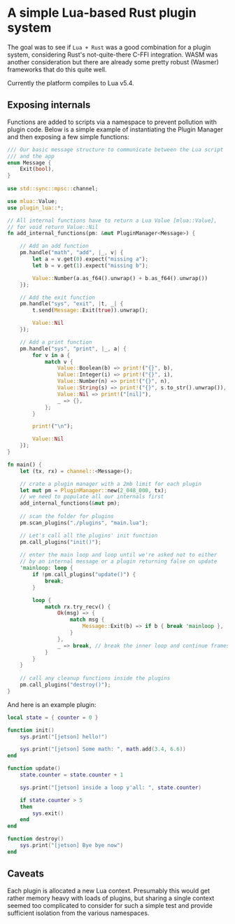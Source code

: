 # A simple Lua-based Rust plugin system

The goal was to see if `Lua + Rust` was a good combination for a plugin system, considering Rust's not-quite-there C-FFI integration. WASM was another consideration but there are already some pretty robust (Wasmer) frameworks that do this quite well.

Currently the platform compiles to Lua v5.4.

## Exposing internals

Functions are added to scripts via a namespace to prevent pollution with plugin code. Below is a simple example of instantiating the Plugin Manager and then exposing a few simple functions:

``` Rust
/// Our basic message structure to communicate between the Lua script
/// and the app
enum Message {
    Exit(bool),
}
 
use std::sync::mpsc::channel;

use mlua::Value;
use plugin_lua::*;

// All internal functions have to return a Lua Value [mlua::Value],
// for void return Value::Nil
fn add_internal_functions(pm: &mut PluginManager<Message>) {

    // Add an add function
    pm.handle("math", "add", |_, v| {
        let a = v.get(0).expect("missing a");
        let b = v.get(1).expect("missing b"); 

        Value::Number(a.as_f64().unwrap() + b.as_f64().unwrap())
    });

    // Add the exit function
    pm.handle("sys", "exit", |t, _| {
        t.send(Message::Exit(true)).unwrap();

        Value::Nil
    });

    // Add a print function
    pm.handle("sys", "print", |_, a| {
        for v in a {
            match v {
                Value::Boolean(b) => print!("{}", b),
                Value::Integer(i) => print!("{}", i),
                Value::Number(n) => print!("{}", n),
                Value::String(s) => print!("{}", s.to_str().unwrap()),
                Value::Nil => print!("[nil]"),
                _ => {},
            };
        } 

        print!("\n");

        Value::Nil
    });
}

fn main() {
    let (tx, rx) = channel::<Message>(); 

    // crate a plugin manager with a 2mb limit for each plugin
    let mut pm = PluginManager::new(2_048_000, tx);   
    // we need to populate all our internals first
    add_internal_functions(&mut pm);
    
    // scan the folder for plugins
    pm.scan_plugins("./plugins", "main.lua");

    // Let's call all the plugins' init function
    pm.call_plugins("init()");
    
    // enter the main loop and loop until we're asked not to either
    // by an internal message or a plugin returning false on update
    'mainloop: loop {
        if !pm.call_plugins("update()") {
            break;
        } 

        loop {
            match rx.try_recv() {
                Ok(msg) => {
                    match msg {
                        Message::Exit(b) => if b { break 'mainloop },
                    }
                },
                _ => break, // break the inner loop and continue frames
            }
        }
    }
    
    // call any cleanup functions inside the plugins
    pm.call_plugins("destroy()");
}

```
And here is an example plugin:
``` Lua
local state = { counter = 0 }

function init()
    sys.print("[jetson] hello!")

    sys.print("[jetson] Some math: ", math.add(3.4, 6.6))
end

function update()
    state.counter = state.counter + 1

    sys.print("[jetson] inside a loop y'all: ", state.counter)

    if state.counter > 5
    then
        sys.exit()
    end
end

function destroy()
    sys.print("[jetson] Bye bye now")
end
```

## Caveats

Each plugin is allocated a new Lua context. Presumably this would get rather memory heavy with loads of plugins, but sharing a single context seemed too complicated to consider for such a simple test and provide sufficient isolation from the various namespaces.